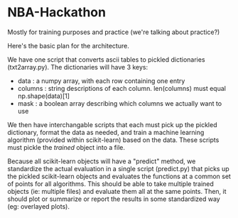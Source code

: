 # NBA-Hackathon

Mostly for training purposes and practice (we're talking about practice?)

Here's the basic plan for the architecture.

We have one script that converts ascii tables to pickled dictionaries (txt2array.py). The dictionaries will have 3 keys:
  - data : a numpy array, with each row containing one entry
  - columns : string descriptions of each column. len(columns) must equal np.shape(data)[1]
  - mask : a boolean array describing which columns we actually want to use

We then have interchangable scripts that each must pick up the pickled dictionary, format the data as needed, and train a machine learning algorithm (provided within scikit-learn) based on the data. These scripts must pickle the *trained* object into a file.

Because all scikit-learn objects will have a "predict" method, we standardize the actual evaluation in a single script (predict.py) that picks up the pickled scikit-learn objects and evaluates the functions at a common set of points for all algorithms. This should be able to take multiple trained objects (ie: multiple files) and evaluate them all at the same points. Then, it should plot or summarize or report the results in some standardized way (eg: overlayed plots).
